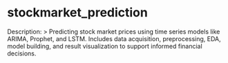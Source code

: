 # stockmarket_prediction
Description:  > Predicting stock market prices using time series models like ARIMA, Prophet, and LSTM. Includes data acquisition, preprocessing, EDA, model building, and result visualization to support informed financial decisions.
